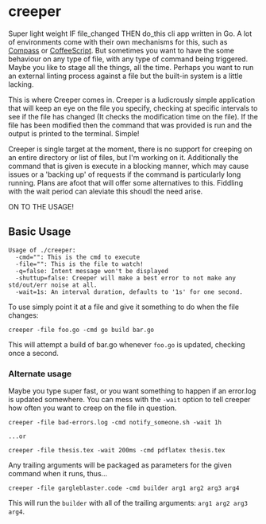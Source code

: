creeper
=======

Super light weight IF file_changed THEN do_this cli app written in Go. A lot of environments come with their own mechanisms for this, such as [Compass](http://thesassway.com/beginner/getting-started-with-sass-and-compass) or [CoffeeScript](http://coffeescript.org/#usage). But sometimes you want to have the some behaviour on any type of file, with any type of command being triggered. Maybe you like to stage all the things, all the time. Perhaps you want to run an external linting process against a file but the built-in system is a little lacking. 

This is where Creeper comes in. Creeper is a ludicrously simple application that will keep an eye on the file you specify, checking at specific intervals to see if the file has changed (It checks the modification time on the file). If the file has been modified then the command that was provided is run and the output is printed to the terminal. Simple!

Creeper is single target at the moment, there is no support for creeping on an entire directory or list of files, but I'm working on it. Additionally the command that is given is execute in a blocking manner, which may cause issues or a 'backing up' of requests if the command is particularly long running. Plans are afoot that will offer some alternatives to this. Fiddling with the wait period can aleviate this shoudl the need arise.

ON TO THE USAGE!

## Basic Usage
```
Usage of ./creeper:
  -cmd="": This is the cmd to execute
  -file="": This is the file to watch!
  -q=false: Intent message won't be displayed
  -shuttup=false: Creeper will make a best error to not make any std/out/err noise at all.
  -wait=1s: An interval duration, defaults to '1s' for one second.
```

To use simply point it at a file and give it something to do when the file changes:

```
creeper -file foo.go -cmd go build bar.go
```

This will attempt a build of bar.go whenever <code>foo.go</code> is updated, checking once a second.

### Alternate usage

Maybe you type super fast, or you want something to happen if an error.log is updated somewhere. You can mess with the <code>-wait</code> option to tell creeper how often you want to creep on the file in question.

```
creeper -file bad-errors.log -cmd notify_someone.sh -wait 1h

...or

creeper -file thesis.tex -wait 200ms -cmd pdflatex thesis.tex
```

Any trailing arguments will be packaged as parameters for the given command when it runs, thus...

```
creeper -file gargleblaster.code -cmd builder arg1 arg2 arg3 arg4
```

This will run the <code>builder</code> with all of the trailing arguments: <code>arg1 arg2 arg3 arg4</code>. 